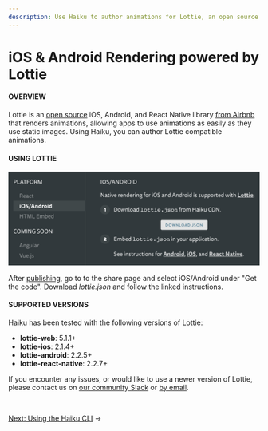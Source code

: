 ```yaml
---
description: Use Haiku to author animations for Lottie, an open source iOS, Android, and React Native library.
---
```


# iOS & Android Rendering powered by Lottie

#### OVERVIEW

Lottie is an [open source](https://github.com/airbnb/lottie-ios) iOS, Android, and React Native library [from Airbnb](https://airbnb.design/lottie/) that renders animations, allowing apps to use animations as easily as they use static images. Using Haiku, you can author Lottie compatible animations.


#### USING LOTTIE

![](/assets/lottie-json.png)

After [publishing](/embedding-and-using-haiku/publishing-and-embedding.md), go to to the share page and select iOS/Android under "Get the code". Download _lottie.json_ and follow the linked instructions.


#### SUPPORTED VERSIONS

Haiku has been tested with the following versions of Lottie:

- **lottie-web**: 5.1.1+
- **lottie-ios**: 2.1.4+
- **lottie-android**: 2.2.5+
- **lottie-react-native**: 2.2.7+

If you encounter any issues, or would like to use a newer version of Lottie, please contact us on [our community Slack](https://join.slack.com/t/haiku-community/shared_invite/enQtMjU0NzExMzQzMjIxLTA3NjgzZDYzYmNjYzcxNmUwY2NhMTE0YTE2OGVjZGE0MDhmNGIxOWUzOTk5OTI5MmQ0ZjA5MDAwNGY1Yjk1OTg) or [by email](mailto:contact@haiku.ai).

<br>

[Next: Using the Haiku CLI](/using-haiku/using-the-cli.md) &rarr;
